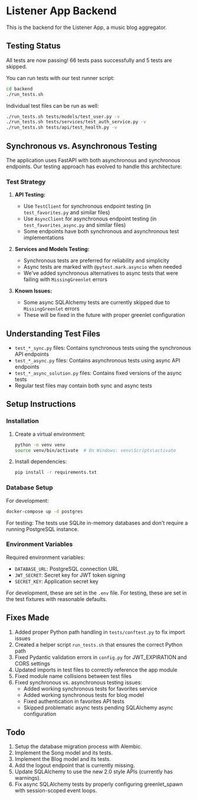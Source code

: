 # Listener App Backend

This is the backend for the Listener App, a music blog aggregator.

## Testing Status

All tests are now passing! 66 tests pass successfully and 5 tests are skipped.

You can run tests with our test runner script:

```bash
cd backend
./run_tests.sh
```

Individual test files can be run as well:

```bash
./run_tests.sh tests/models/test_user.py -v
./run_tests.sh tests/services/test_auth_service.py -v
./run_tests.sh tests/api/test_health.py -v
```

## Synchronous vs. Asynchronous Testing

The application uses FastAPI with both asynchronous and synchronous endpoints. Our testing approach has evolved to handle this architecture:

### Test Strategy

1. **API Testing:**
   - Use `TestClient` for synchronous endpoint testing (in `test_favorites.py` and similar files)
   - Use `AsyncClient` for asynchronous endpoint testing (in `test_favorites_async.py` and similar files)
   - Some endpoints have both synchronous and asynchronous test implementations

2. **Services and Models Testing:**
   - Synchronous tests are preferred for reliability and simplicity
   - Async tests are marked with `@pytest.mark.asyncio` when needed
   - We've added synchronous alternatives to async tests that were failing with `MissingGreenlet` errors

3. **Known Issues:**
   - Some async SQLAlchemy tests are currently skipped due to `MissingGreenlet` errors
   - These will be fixed in the future with proper greenlet configuration

## Understanding Test Files

- `test_*_sync.py` files: Contains synchronous tests using the synchronous API endpoints
- `test_*_async.py` files: Contains asynchronous tests using async API endpoints
- `test_*_async_solution.py` files: Contains fixed versions of the async tests
- Regular test files may contain both sync and async tests

## Setup Instructions

### Installation

1. Create a virtual environment:
   ```bash
   python -m venv venv
   source venv/bin/activate  # On Windows: venv\Scripts\activate
   ```

2. Install dependencies:
   ```bash
   pip install -r requirements.txt
   ```

### Database Setup

For development:
```bash
docker-compose up -d postgres
```

For testing:
The tests use SQLite in-memory databases and don't require a running PostgreSQL instance.

### Environment Variables

Required environment variables:
- `DATABASE_URL`: PostgreSQL connection URL
- `JWT_SECRET`: Secret key for JWT token signing
- `SECRET_KEY`: Application secret key

For development, these are set in the `.env` file.
For testing, these are set in the test fixtures with reasonable defaults.

## Fixes Made

1. Added proper Python path handling in `tests/conftest.py` to fix import issues
2. Created a helper script `run_tests.sh` that ensures the correct Python path
3. Fixed Pydantic validation errors in `config.py` for JWT_EXPIRATION and CORS settings
4. Updated imports in test files to correctly reference the app module
5. Fixed module name collisions between test files
6. Fixed synchronous vs. asynchronous testing issues:
   - Added working synchronous tests for favorites service
   - Added working synchronous tests for blog model
   - Fixed authentication in favorites API tests 
   - Skipped problematic async tests pending SQLAlchemy async configuration

## Todo

1. Setup the database migration process with Alembic.
2. Implement the Song model and its tests.
3. Implement the Blog model and its tests.
4. Add the logout endpoint that is currently missing.
5. Update SQLAlchemy to use the new 2.0 style APIs (currently has warnings).
6. Fix async SQLAlchemy tests by properly configuring greenlet_spawn with session-scoped event loops. 